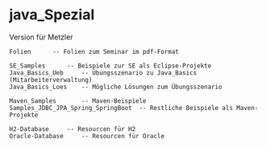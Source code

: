 # java_Spezial
Version für Metzler

	Folien		-- Folien zum Seminar im pdf-Format
	
  	SE_Samples		-- Beispiele zur SE als Eclipse-Projekte
   	Java_Basics_Ueb		-- Übungsszenario zu Java_Basics (Mitarbeiterverwaltung)
    Java_Basics_Loes	-- Mögliche Lösungen zum Übungsszenario

    Maven_Samples		-- Maven-Beispiele
	Samples_JDBC_JPA_Spring_SpringBoot  -- Restliche Beispiele als Maven-Projekte

   	H2-Database		-- Resourcen für H2
    Oracle-Database		-- Resourcen für Oracle
	
		
	


	
